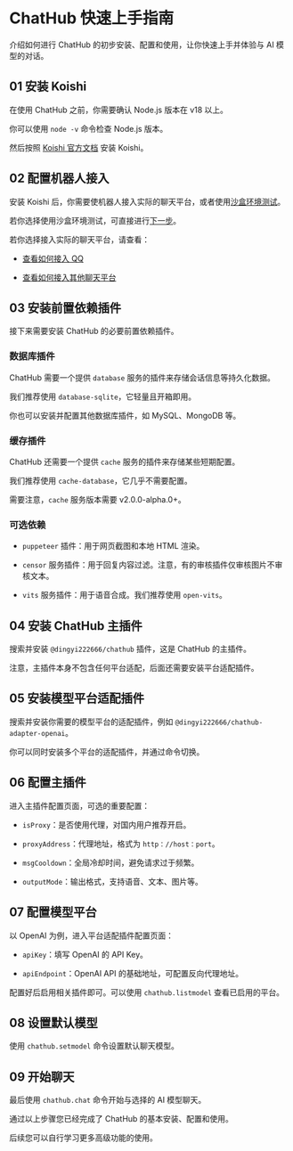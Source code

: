# ChatHub 快速上手指南

介绍如何进行 ChatHub 的初步安装、配置和使用，让你快速上手并体验与 AI 模型的对话。

## 01 安装 Koishi

在使用 ChatHub 之前，你需要确认 Node.js 版本在 v18 以上。

你可以使用 `node -v` 命令检查 Node.js 版本。

然后按照 [Koishi 官方文档](https://koishi.chat/zh-CN/) 安装 Koishi。

## 02 配置机器人接入

安装 Koishi 后，你需要使机器人接入实际的聊天平台，或者使用[沙盒环境测试](https://koishi.chat/zh-CN/manual/console/sandbox.html)。

若你选择使用沙盒环境测试，可直接进行[下一步](/guide/getting-started.html#_03-安装前置依赖插件)。

若你选择接入实际的聊天平台，请查看：

-  [查看如何接入 QQ](https://forum.koishi.xyz/t/topic/2502/1) 

-  [查看如何接入其他聊天平台](https://koishi.chat/zh-CN/manual/console/adapter.html) 


## 03 安装前置依赖插件

接下来需要安装 ChatHub 的必要前置依赖插件。

### 数据库插件

ChatHub 需要一个提供 `database` 服务的插件来存储会话信息等持久化数据。

我们推荐使用 `database-sqlite`，它轻量且开箱即用。

你也可以安装并配置其他数据库插件，如 MySQL、MongoDB 等。

### 缓存插件 

ChatHub 还需要一个提供 `cache` 服务的插件来存储某些短期配置。

我们推荐使用 `cache-database`，它几乎不需要配置。

需要注意，`cache` 服务版本需要 v2.0.0-alpha.0+。

### 可选依赖

- `puppeteer` 插件：用于网页截图和本地 HTML 渲染。

- `censor` 服务插件：用于回复内容过滤。注意，有的审核插件仅审核图片不审核文本。

- `vits` 服务插件：用于语音合成。我们推荐使用 `open-vits`。

## 04 安装 ChatHub 主插件

搜索并安装 `@dingyi222666/chathub` 插件，这是 ChatHub 的主插件。

注意，主插件本身不包含任何平台适配，后面还需要安装平台适配插件。

## 05 安装模型平台适配插件

搜索并安装你需要的模型平台的适配插件，例如 `@dingyi222666/chathub-adapter-openai`。

你可以同时安装多个平台的适配插件，并通过命令切换。

## 06 配置主插件

进入主插件配置页面，可选的重要配置：

- `isProxy`：是否使用代理，对国内用户推荐开启。

- `proxyAddress`：代理地址，格式为 `http：//host：port`。

- `msgCooldown`：全局冷却时间，避免请求过于频繁。

- `outputMode`：输出格式，支持语音、文本、图片等。

## 07 配置模型平台

以 OpenAI 为例，进入平台适配插件配置页面：

- `apiKey`：填写 OpenAI 的 API Key。

- `apiEndpoint`：OpenAI API 的基础地址，可配置反向代理地址。

配置好后启用相关插件即可。可以使用 `chathub.listmodel` 查看已启用的平台。

## 08 设置默认模型

使用 `chathub.setmodel` 命令设置默认聊天模型。

## 09 开始聊天

最后使用 `chathub.chat` 命令开始与选择的 AI 模型聊天。

通过以上步骤您已经完成了 ChatHub 的基本安装、配置和使用。

后续您可以自行学习更多高级功能的使用。
